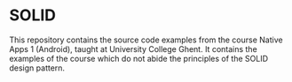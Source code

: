 # SOLID

This repository contains the source code examples from the course Native Apps 1 (Android), taught at University College Ghent. 
It contains the examples of the course which do not abide the principles of the SOLID design pattern.

